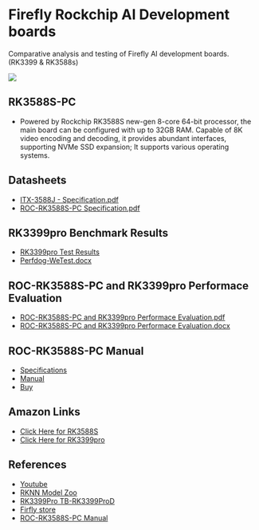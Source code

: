 # Firefly Rockchip AI Development boards 
Comparative analysis and testing of Firefly AI development boards. (RK3399 &amp; RK3588s) 

![](https://www.thomas-pr.com/rockchip/Rockchip%20Logo.jpg)

## RK3588S-PC
- Powered by Rockchip RK3588S new-gen 8-core 64-bit processor, the main board can be configured with up to 32GB RAM. Capable of 8K video encoding and decoding, it provides abundant interfaces, supporting NVMe SSD expansion; It supports various operating systems.

## Datasheets
- [ITX-3588J - Specification.pdf](https://github.com/Zeeshann1/Firefly-AI-boards/blob/main/RK%20boards%20datasheet/ITX-3588J%20-%20Specification.pdf?raw=true)
- [ROC-RK3588S-PC Specification.pdf](https://github.com/Zeeshann1/Firefly-AI-boards/blob/main/RK%20boards%20datasheet/ROC-RK3588S-PC%20Specification.pdf?raw=true)

## RK3399pro Benchmark Results
- [RK3399pro Test Results](https://github.com/Zeeshann1/Firefly-AI-boards/blob/main/RK3399pro%20benchmark%20Results/RK3399pro%20Test%20Results%20(%E6%B5%8B%E8%AF%95%E7%BB%93%E6%9E%9C).pdf?raw=true)
- [Perfdog-WeTest.docx](https://github.com/Zeeshann1/Firefly-AI-boards/blob/main/RK3399pro%20benchmark%20Results/Perfdog-WeTest.docx?raw=true)

## ROC-RK3588S-PC and RK3399pro Performace Evaluation
- [ROC-RK3588S-PC and RK3399pro Performace Evaluation.pdf](https://github.com/Zeeshann1/Firefly-AI-boards/blob/main/ROC-RK3588S-PC%20and%20RK3399pro%20Benchmark%20Results/ROC-RK3588S-PC%20and%20RK3399pro%20Performace%20Evaluation.pdf?raw=true)
- [ROC-RK3588S-PC and RK3399pro Performace Evaluation.docx](https://github.com/Zeeshann1/Firefly-AI-boards/blob/main/ROC-RK3588S-PC%20and%20RK3399pro%20Benchmark%20Results/ROC-RK3588S-PC%20and%20RK3399pro%20Performace%20Evaluation.docx?raw=true)


## ROC-RK3588S-PC Manual
- [Specifications](https://download.t-firefly.com/%E4%BA%A7%E5%93%81%E8%A7%84%E6%A0%BC%E6%96%87%E6%A1%A3/%E5%BC%80%E6%BA%90%E4%B8%BB%E6%9D%BF/ROC-RK3588S-PC%20Specification.pdf)
- [Manual](https://wiki.t-firefly.com/en/ROC-RK3588S-PC/index.html)
- [Buy](https://www.firefly.store/goods.php?id=163)

## Amazon Links
- [Click Here for RK3588S](https://www.amazon.com/Firefly-ROC-RK3588S-PC-Rockchip-Bluetooth-Computing/dp/B0B2PBVY3R)
- [Click Here for RK3399pro](https://www.amazon.com/youyeetoo-Toybrick-RK3399Pro-TB-RK3399ProD-TensorFlow/dp/B07W5B8K5M?th=1)

## References
- [Youtube](https://www.youtube.com/watch?v=1-AzJusXObY)
- [RKNN Model Zoo](https://github.com/airockchip/rknn_model_zoo)
- [RK3399Pro TB-RK3399ProD](https://www.amazon.com/youyeetoo-Toybrick-RK3399Pro-TB-RK3399ProD-TensorFlow/dp/B07W5B8K5M)
- [Firfly store](https://www.firefly.store/)
- [ROC-RK3588S-PC Manual](https://wiki.t-firefly.com/en/ROC-RK3588S-PC/android_adb_use.html)

